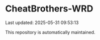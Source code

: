 # CheatBrothers-WRD

Last updated: 2025-05-31 09:53:13

This repository is automatically maintained.
